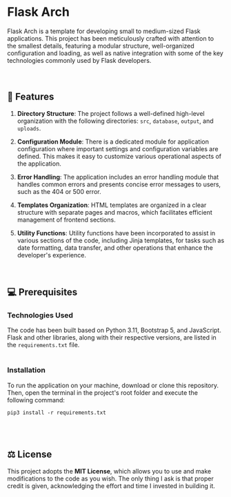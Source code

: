 # Flask Arch

Flask Arch is a template for developing small to medium-sized Flask applications. This project has
been meticulously crafted with attention to the smallest details, featuring a modular structure,
well-organized configuration and loading, as well as native integration with some of the key
technologies commonly used by Flask developers.
<br /><br /><br />



## :rocket: Features

1. **Directory Structure**: The project follows a well-defined high-level organization with the 
following directories: `src`, `database`, `output`, and `uploads`.

2. **Configuration Module**: There is a dedicated module for application configuration where 
important settings and configuration variables are defined. This makes it easy to customize 
various operational aspects of the application.

3. **Error Handling**: The application includes an error handling module that handles common 
errors and presents concise error messages to users, such as the 404 or 500 error.

4. **Templates Organization**: HTML templates are organized in a clear structure with separate 
pages and macros, which facilitates efficient management of frontend sections.

5. **Utility Functions**: Utility functions have been incorporated to assist in various sections 
of the code, including Jinja templates, for tasks such as date formatting, data transfer, and 
other operations that enhance the developer's experience.
<br /><br /><br />



## :computer: Prerequisites

### Technologies Used

The code has been built based on Python 3.11, Bootstrap 5, and JavaScript. Flask and other 
libraries, along with their respective versions, are listed in the `requirements.txt` file.
<br /><br />

### Installation

To run the application on your machine, download or clone this repository. Then, open the 
terminal in the project's root folder and execute the following command:

```terminal
pip3 install -r requirements.txt
```
<br /><br />



## :balance_scale: License
This project adopts the **MIT License**, which allows you to use and make modifications to 
the code as you wish. The only thing I ask is that proper credit is given, acknowledging the 
effort and time I invested in building it.